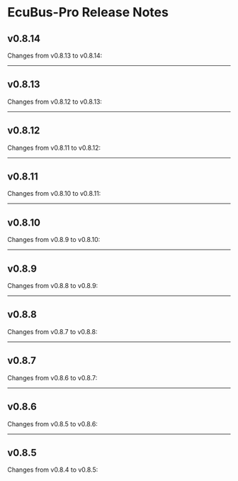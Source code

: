 # EcuBus-Pro Release Notes

## v0.8.14
Changes from v0.8.13 to v0.8.14:


---

## v0.8.13
Changes from v0.8.12 to v0.8.13:


---

## v0.8.12
Changes from v0.8.11 to v0.8.12:


---

## v0.8.11
Changes from v0.8.10 to v0.8.11:


---

## v0.8.10
Changes from v0.8.9 to v0.8.10:


---

## v0.8.9
Changes from v0.8.8 to v0.8.9:


---

## v0.8.8
Changes from v0.8.7 to v0.8.8:


---

## v0.8.7
Changes from v0.8.6 to v0.8.7:


---

## v0.8.6
Changes from v0.8.5 to v0.8.6:


---

## v0.8.5
Changes from v0.8.4 to v0.8.5:


